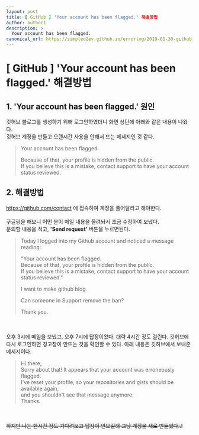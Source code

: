 ```yaml
---
layout: post
title: [ GitHub ] 'Your account has been flagged.' 해결방법
author: author1
description: >
  Your account has been flagged.
canonical_url: https://simpled2ev.github.io/errorlog/2019-01-30-github-account-flagged-error/
---
```

# [ GitHub ] 'Your account has been flagged.' 해결방법
## 1. 'Your account has been flagged.' 원인
깃허브 블로그를 생성하기 위해 로그인하였더니 화면 상단에 아래와 같은 내용이 나왔다.  
깃허브 계정을 만들고 오랜시간 사용을 안해서 뜨는 메세지인 것 같다.  

> Your account has been flagged.  
>  
> Because of that, your profile is hidden from the public.  
> If you believe this is a mistake, contact support to have your account status reviewed.  

## 2. 해결방법
<https://github.com/contact> 에 접속하여 계정을 풀어달라고 해야한다.  
<br>
구글링을 해보니 어떤 분이 메일 내용을 올려놔서 조금 수정하여 보냈다.  
문의할 내용을 적고, **'Send request'** 버튼을 누르면된다.  

> Today I logged into my Github account and noticed a message reading:  
>  
> "Your account has been flagged.  
> Because of that, your profile is hidden from the public.  
> If you believe this is a mistake, contact support to have your account status reviewed."  
>  
> I want to make github blog.  
>  
> Can someone in Support remove the ban?  
>  
> Thank you.  

<br>
<br>
오후 3시에 메일을 보냈고, 오후 7시에 답장이왔다. 대략 4시간 정도 걸린다.  
깃허브에 다시 로그인하면 경고창이 안뜨는 것을 확인할 수 있다.  
아래 내용은 깃허브에서 보내준 메세지이다.  

> Hi there,  
> Sorry about that! It appears that your account was erroneously flagged.  
> I've reset your profile, so your repositories and gists should be available again,  
> and you shouldn't see that message anymore.  
> Thanks.  

<br>
<br>
<del>하지만 나는 한시간 정도 기다려보고 답장이 안오길래 그냥 계정을 새로 만들었다..!</del>
